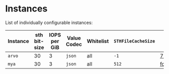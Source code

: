 # Instances

List of individually configurable instances:

| Instance | sth bit-size | IOPS per GiB | Value Codec  | Whitelist           | `STHFileCacheSize` | Running |
|----------|--------------|--------------|--------------|---------------------|--------------------|---------|
| `arvo`   | 30           | 3            | `json`       | all                 | `-1`               | [778339d270108841997806c86203ddd3a7341fcb](https://github.com/filecoin-project/storetheindex/commit/778339d270108841997806c86203ddd3a7341fcb)        |
| `mya`    | 30           | 3            | `json`       | all                 | `512`              | [fc4984e6474496f490cf0955983ca7266374160f](https://github.com/filecoin-project/storetheindex/commit/fc4984e6474496f490cf0955983ca7266374160f)        |
